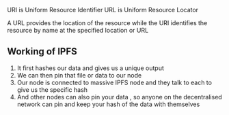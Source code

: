 URI is Uniform Resource Identifier
URL is Uniform Resource Locator

A URL provides the location of the resource while the URI identifies the resource by name at the specified location or URL


## Working of IPFS

1. It first hashes our data and gives us a unique output
2. We can then pin that file or data to our node
3. Our node is connected to massive IPFS node and they talk to each to give us the specific hash
4. And other nodes can also pin your data , so anyone on the decentralised network can pin and keep your hash of the data with themselves